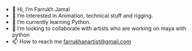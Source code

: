 - 👋 Hi, I’m Farrukh Jamal
- 👀 I’m interested in Animation, technical stuff and rigging. 
- 🌱 I’m currently learning Python.
- 💞️ I’m looking to collaborate with artists who are working on maya with python
- 📫 How to reach me farrukhanartist@gmail.com

<!---
farrukhanartist/farrukhanartist is a ✨ special ✨ repository because its `README.md` (this file) appears on your GitHub profile.
You can click the Preview link to take a look at your changes.
--->
